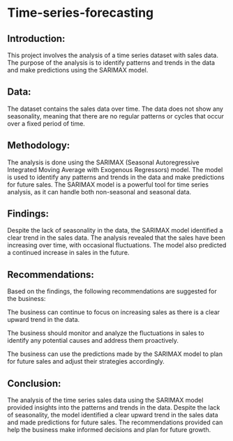 # Time-series-forecasting

## Introduction:
This project involves the analysis of a time series dataset with sales data. The purpose of the analysis is to identify patterns and trends in the data and make predictions using the SARIMAX model.

## Data:
The dataset contains the sales data over time. The data does not show any seasonality, meaning that there are no regular patterns or cycles that occur over a fixed period of time.

## Methodology:
The analysis is done using the SARIMAX (Seasonal Autoregressive Integrated Moving Average with Exogenous Regressors) model. The model is used to identify any patterns and trends in the data and make predictions for future sales. The SARIMAX model is a powerful tool for time series analysis, as it can handle both non-seasonal and seasonal data.

## Findings:
Despite the lack of seasonality in the data, the SARIMAX model identified a clear trend in the sales data. The analysis revealed that the sales have been increasing over time, with occasional fluctuations. The model also predicted a continued increase in sales in the future.

## Recommendations:
Based on the findings, the following recommendations are suggested for the business:

The business can continue to focus on increasing sales as there is a clear upward trend in the data.

The business should monitor and analyze the fluctuations in sales to identify any potential causes and address them proactively.

The business can use the predictions made by the SARIMAX model to plan for future sales and adjust their strategies accordingly.
## Conclusion:
The analysis of the time series sales data using the SARIMAX model provided insights into the patterns and trends in the data. Despite the lack of seasonality, the model identified a clear upward trend in the sales data and made predictions for future sales. The recommendations provided can help the business make informed decisions and plan for future growth.


